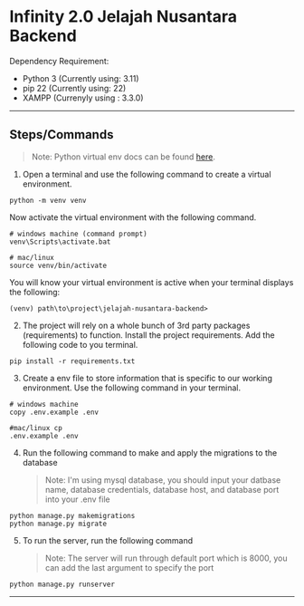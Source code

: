 # Infinity 2.0 Jelajah Nusantara Backend

Dependency Requirement:

-   Python 3 (Currently using: 3.11)
-   pip 22 (Currently using: 22)
-   XAMPP (Currenyly using : 3.3.0)

---

## Steps/Commands

> Note: Python virtual env docs can be found
> [here](https://docs.python.org/3/tutorial/venv.html).

1. Open a terminal and use the following command to create a virtual
   environment.

```
python -m venv venv
```

Now activate the virtual environment with the following command.

```
# windows machine (command prompt)
venv\Scripts\activate.bat

# mac/linux
source venv/bin/activate
```

You will know your virtual environment is active when your terminal displays the
following:

```
(venv) path\to\project\jelajah-nusantara-backend>
```

2. The project will rely on a whole bunch of 3rd party packages (requirements)
   to function. Install the project requirements. Add the following code to you
   terminal.

```
pip install -r requirements.txt
```

3. Create a env file to store information that is specific to our working
   environment. Use the following command in your terminal.

```
# windows machine
copy .env.example .env

#mac/linux cp
.env.example .env
```

4. Run the following command to make and apply the migrations to the database
    > Note: I'm using mysql database, you should input your datbase name,
    > database credentials, database host, and database port into your .env file

```
python manage.py makemigrations
python manage.py migrate
```

5. To run the server, run the following command
    > Note: The server will run through default port which is 8000, you can add
    > the last argument to specify the port

```
python manage.py runserver
```

---

